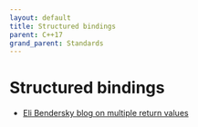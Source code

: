 ```yaml
---
layout: default
title: Structured bindings
parent: C++17
grand_parent: Standards
---
```

# Structured bindings

- [Eli Bendersky blog on multiple return values](https://eli.thegreenplace.net/2016/returning-multiple-values-from-functions-in-c/)
